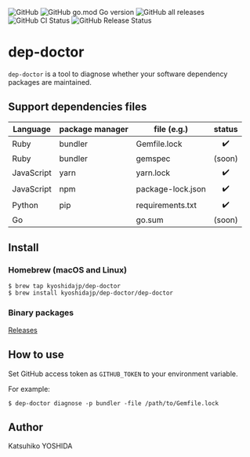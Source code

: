 ![GitHub](https://img.shields.io/github/license/kyoshidajp/dep-doctor)
![GitHub go.mod Go version](https://img.shields.io/github/go-mod/go-version/kyoshidajp/dep-doctor)
![GitHub all releases](https://img.shields.io/github/downloads/kyoshidajp/dep-doctor/total)
![GitHub CI Status](https://img.shields.io/github/actions/workflow/status/kyoshidajp/dep-doctor/ci.yaml?branch=main)
![GitHub Release Status](https://img.shields.io/github/actions/workflow/status/kyoshidajp/dep-doctor/release.yaml?branch=main)

# dep-doctor

`dep-doctor` is a tool to diagnose whether your software dependency packages are maintained.

## Support dependencies files

| Language | package manager | file (e.g.) | status |
| -------- | ------------- | -- | :----: |
| Ruby | bundler | Gemfile.lock | :heavy_check_mark: |
| Ruby | bundler | gemspec | (soon) |
| JavaScript | yarn | yarn.lock | :heavy_check_mark: |
| JavaScript | npm | package-lock.json | :heavy_check_mark: |
| Python | pip | requirements.txt | :heavy_check_mark: |
| Go | | go.sum | (soon) |

## Install

### Homebrew (macOS and Linux)

```console
$ brew tap kyoshidajp/dep-doctor
$ brew install kyoshidajp/dep-doctor/dep-doctor
```

### Binary packages

[Releases](https://github.com/kyoshidajp/dep-doctor/releases)

## How to use

Set GitHub access token as `GITHUB_TOKEN` to your environment variable.

For example:

```console
$ dep-doctor diagnose -p bundler -file /path/to/Gemfile.lock
```

## Author
Katsuhiko YOSHIDA
